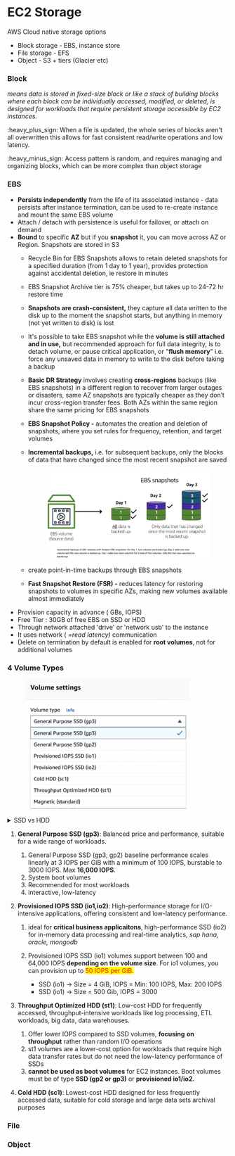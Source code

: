# EC2 Storage

AWS Cloud native storage options

* Block storage - EBS, instance store
* File storage - EFS
* Object - S3 + tiers (Glacier etc)

### Block

_means data is stored in fixed-size block or like a stack of building blocks where each block can be individually accessed, modified, or deleted, is designed for workloads that require persistent storage accessible by EC2 instances._

:heavy\_plus\_sign: When a file is updated, the whole series of blocks aren't all overwritten this allows for fast consistent read/write operations and low latency.

:heavy\_minus\_sign: Access pattern is random, and requires managing and organizing blocks, which can be more complex than object storage

### EBS&#x20;

* **Persists independently** from the life of its associated instance - data persists after instance termination, can be used to re-create instance and mount the same EBS volume
* Attach / detach with persistence is useful for failover, or attach on demand
* **Bound** to specific **AZ** but if you **snapshot** it, you can move across AZ or Region. Snapshots are stored in S3
  * Recycle Bin for EBS Snapshots allows to retain deleted snapshots for a specified duration (from 1 day to 1 year), provides protection against accidental deletion, ie restore in minutes
  * EBS Snapshot Archive tier is 75% cheaper, but takes up to 24-72 hr restore time
  * **Snapshots are crash-consistent,** they capture all data written to the disk up to the moment the snapshot starts, but anything in memory (not yet written to disk) is lost
  * It's possible to take EBS snapshot while the **volume is still attached and in use,** but recommended approach for full data integrity, is to detach volume, or pause critical application, or "**flush memory**" i.e. force any unsaved data in memory to write to the disk before taking a backup
  * **Basic DR Strategy** involves creating **cross-regions** backups (like EBS snapshots) in a different region to recover from larger outages or disasters, same AZ snapshots are typically cheaper as they don’t incur cross-region transfer fees. Both AZs within the same region share the same pricing for EBS snapshots
  * **EBS Snapshot Policy -** automates the creation and deletion of snapshots, where you set rules for frequency, retention, and target volumes
  *   **Incremental backups,** i.e. for subsequent backups, only the blocks of data that have changed since the most recent snapshot are saved

      <div align="left">

      <figure><img src="../../.gitbook/assets/Screenshot 2024-11-04 at 13.19.04.png" alt="" width="375"><figcaption></figcaption></figure>

      </div>
  * create point-in-time backups through EBS snapshots
  * **Fast Snapshot Restore (FSR) -** reduces latency for restoring snapshots to volumes in specific AZs, making new volumes available almost immediately
* Provision capacity in advance ( GBs, IOPS)
* Free Tier : 30GB of free EBS on SSD or HDD
* Through network attached  'drive' or 'network usb'  to the instance
* It uses network ( _=read latency)_ communication
* Delete on termination by default is enabled for **root volumes**, not for additional volumes

### **4 Volume Types**

<div align="left">

<figure><img src="../../.gitbook/assets/Screenshot 2024-11-04 at 12.01.28.png" alt="" width="375"><figcaption></figcaption></figure>

</div>



<details>

<summary>SSD vs HDD</summary>

Volumes using _solid-state drive (SSD)_ and the older spinning _hard drives (HDDs)_.

* **SSD**: Faster, electronic, ideal for quick access and performance-sensitive applications.
  * Good for high-performance workloads
  * **Small, Frequent Operations**: Ideal for applications requiring many small, frequent read/write operations, such as databases and transactional workloads.
  * **Speed**: Much faster access times because there are no moving parts; data retrieval is instantaneous.
* **HDD**: Slower, mechanical, good for large data storage.
  * Good for large, infrequently accessed data.
  * **Speed**: Slower access times due to mechanical parts (spinning disks and moving read/write heads).

<img src="../../.gitbook/assets/Screenshot 2024-11-04 at 14.10.53.png" alt="" data-size="original">



</details>



1. **General Purpose SSD (gp3)**: Balanced price and performance, suitable for a wide range of workloads.
   1. General Purpose SSD (gp3, gp2) baseline performance scales linearly at 3 IOPS per GiB with a minimum of 100 IOPS, burstable to 3000 IOPS. Max **16,000 IOPS**.
   2. System boot volumes
   3. Recommended for most workloads
   4. interactive, low-latency
2. **Provisioned IOPS SSD (io1,io2)**: High-performance storage for I/O-intensive applications, offering consistent and low-latency performance.
   1. ideal for **critical business applicaitons**, high-performance SSD (io2) for in-memory data processing and real-time analytics, _sap hana, oracle, mongodb_
   2.  Provisioned IOPS SSD (io1) volumes support between 100 and 64,000 IOPS **depending on the volume size**. For io1 volumes, you can provision up to <mark style="color:red;">50 IOPS per GiB.</mark>&#x20;

       * SSD (io1) -> Size = 4 GiB, IOPS = Min: 100 IOPS, Max: 200 IOPS
       * SSD (io1) -> Size = 500 Gib, IOPS = 3000


3. **Throughput Optimized HDD (st1)**: Low-cost HDD for frequently accessed, throughput-intensive workloads like log processing, ETL workloads, big data, data warehouses.
   1. Offer lower IOPS compared to SSD volumes, **focusing** **on throughput** rather than random I/O operations
   2. st1 volumes are a lower-cost option for workloads that require high data transfer rates but do not need the low-latency performance of SSDs
   3. **cannot be used as boot volumes** for EC2 instances. Boot volumes must be of type **SSD (gp2 or gp3)** or **provisioned io1/io2.**
4. **Cold HDD (sc1)**: Lowest-cost HDD designed for less frequently accessed data, suitable for cold storage and large data sets archival purposes

### File

### Object








